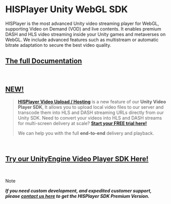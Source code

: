 # HISPlayer Unity WebGL SDK

HISPlayer is the most advanced Unity video streaming player for WebGL, supporting Video on Demand (VOD) and live contents. It enables premium DASH and HLS video streaming inside your Unity games and metaverses on WebGL. We include advanced features such as multistream or automatic bitrate adaptation to secure the best video quality.

## [The full Documentation](https://hisplayer.github.io/UnityWebGL-SDK)

<br>

##  [NEW!](https://hisplayer.github.io/UnityVideoUpload/#/README)
> **[HISPlayer Video Upload / Hosting](https://hisplayer.github.io/UnityVideoUpload/#/README)** is a new feature of our **Unity Video Player SDK**, It allows you to upload local video files to our server and transcode them into HLS and DASH streaming URLs directly from our Unity SDK. Need to convert your videos into HLS and DASH streams for multi-screen delivery at scale? **[Start your FREE trial here!](https://dashboard.hisplayer.com/)**
> 
> We can help you with the full **end-to-end** delivery and playback.

<br>

## [Try our UnityEngine Video Player SDK Here!](https://github.com/HISPlayer/Unity_Video_Player/releases/tag/v3.4.1)

<br>

> [!NOTE]
> ***If you need custom development, and expedited customer support, please [contact us here](https://hisplayer.com/contact-hisplayer-unity-sdk-premium/) to get the HISPlayer SDK Premium Version.***
